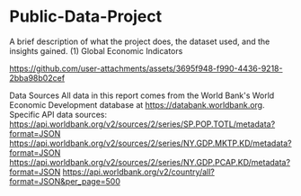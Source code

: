 # Public-Data-Project
A brief description of what the project does, the dataset used, and the insights gained.
(1) Global Economic Indicators

https://github.com/user-attachments/assets/3695f948-f990-4436-9218-2bba98b02cef

Data Sources
All data in this report comes from the World Bank's World Economic Development database at https://databank.worldbank.org.
Specific API data sources:
https://api.worldbank.org/v2/sources/2/series/SP.POP.TOTL/metadata?format=JSON
https://api.worldbank.org/v2/sources/2/series/NY.GDP.MKTP.KD/metadata?format=JSON
https://api.worldbank.org/v2/sources/2/series/NY.GDP.PCAP.KD/metadata?format=JSON
https://api.worldbank.org/v2/country/all?format=JSON&per_page=500

